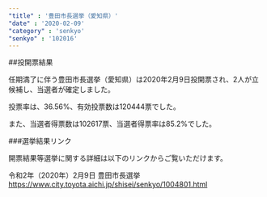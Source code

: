 ```yaml
---
"title" : '豊田市長選挙（愛知県）'
"date" : '2020-02-09'
"category" : 'senkyo'
"senkyo" : '102016'
---
```


##投開票結果

任期満了に伴う豊田市長選挙（愛知県）は2020年2月9日投開票され、2人が立候補し、当選者が確定しました。

投票率は、36.56%、有効投票数は120444票でした。

また、当選者得票数は102617票、当選者得票率は85.2%でした。


###選挙結果リンク

開票結果等選挙に関する詳細は以下のリンクからご覧いただけます。

令和2年（2020年）2月9日 豊田市長選挙  
https://www.city.toyota.aichi.jp/shisei/senkyo/1004801.html

